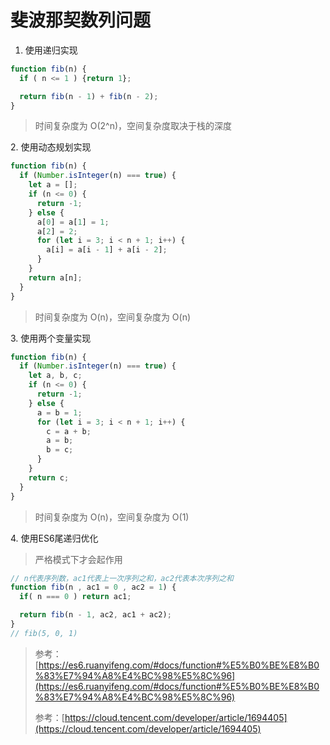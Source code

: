 # 斐波那契数列问题

1. 使用递归实现

```javascript
function fib(n) {
  if ( n <= 1 ) {return 1};

  return fib(n - 1) + fib(n - 2);
}
```

> 时间复杂度为 O(2^n)，空间复杂度取决于栈的深度

2\. 使用动态规划实现

```javascript
function fib(n) {
  if (Number.isInteger(n) === true) {
    let a = [];
    if (n <= 0) {
      return -1;
    } else {
      a[0] = a[1] = 1;
      a[2] = 2;
      for (let i = 3; i < n + 1; i++) {
        a[i] = a[i - 1] + a[i - 2];
      }
    }
    return a[n];
  }
}

```

> 时间复杂度为 O(n)，空间复杂度为 O(n)

3\. 使用两个变量实现

```javascript
function fib(n) {
  if (Number.isInteger(n) === true) {
    let a, b, c;
    if (n <= 0) {
      return -1;
    } else {
      a = b = 1;
      for (let i = 3; i < n + 1; i++) {
        c = a + b;
        a = b;
        b = c;
      }
    }
    return c;
  }
}

```

> 时间复杂度为 O(n)，空间复杂度为 O(1)

4\. 使用ES6尾递归优化

> 严格模式下才会起作用

```javascript
// n代表序列数，ac1代表上一次序列之和，ac2代表本次序列之和
function fib(n , ac1 = 0 , ac2 = 1) {
  if( n === 0 ) return ac1;

  return fib(n - 1, ac2, ac1 + ac2);
}
// fib(5, 0, 1)
```

> 参考：[https://es6.ruanyifeng.com/#docs/function#%E5%B0%BE%E8%B0%83%E7%94%A8%E4%BC%98%E5%8C%96](https://es6.ruanyifeng.com/#docs/function#%E5%B0%BE%E8%B0%83%E7%94%A8%E4%BC%98%E5%8C%96)
>
> 参考：[https://cloud.tencent.com/developer/article/1694405](https://cloud.tencent.com/developer/article/1694405)

